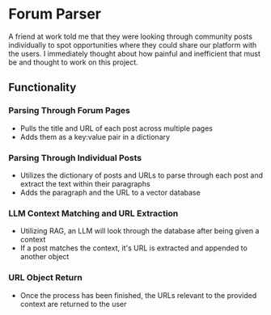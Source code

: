 # Forum Parser
A friend at work told me that they were looking through community posts individually to spot opportunities where they could share our platform with the users. I immediately thought about how painful and inefficient that must be and thought to work on this project.
## Functionality
### Parsing Through Forum Pages
- Pulls the title and URL of each post across multiple pages
- Adds them as a key:value pair in a dictionary
### Parsing Through Individual Posts
- Utilizes the dictionary of posts and URLs to parse through each post and extract the text within their paragraphs
- Adds the paragraph and the URL to a vector database
### LLM Context Matching and URL Extraction
- Utilizing RAG, an LLM will look through the database after being given a context
- If a post matches the context, it's URL is extracted and appended to another object
### URL Object Return
- Once the process has been finished, the URLs relevant to the provided context are returned to the user
